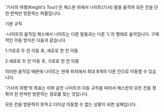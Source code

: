 '기사의 여행(Knight's Tour)'은 체스판 위에서 나이트(기사) 말을 움직여 모든 칸을 단 한 번씩만 방문하는 퍼즐입니다.


기본 규칙

-나이트의 움직임
  체스에서 나이트는 다른 말들과는 다른 'L'자 형태로 움직입니다. 구체적인 이동 방식은 다음과 같습니다.

  1.가로로 두 칸 이동 후, 세로로 한 칸 이동

  2.세로로 두 칸 이동 후, 가로로 한 칸 이동

이러한 움직임 때문에 나이트는 현재 위치에서 최대 8개의 다른 칸으로 이동할 수 있습니다.


'기사의 여행'의 목표는 이와 같은 나이트의 이동 규칙을 따라서 체스판의 모든 칸을 정확히 한 번씩만 방문하는 경로를 찾는 것입니다.

모든 칸을 방문하지 못하고 더이상 이동할 수 없는 상황이 되면 실패입니다.
